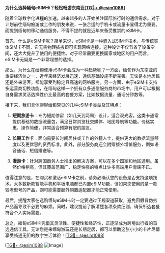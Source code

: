 **为什么选择緬甸eSIM卡？轻松畅游东南亚[[TG💪+ @esim1088](https://t.me/s/esim1088)]**

随着全球数字化进程的加速，越来越多的人开始关注国际旅行时的通信需求。对于计划前往缅甸旅游或工作的朋友来说，一张合适的手机卡或流量卡显得尤为重要。而提到缅甸的移动通信服务，不得不提的就是近年来备受推崇的eSIM卡。

首先，什么是eSIM卡呢？简单来说，eSIM卡是一种嵌入式SIM卡技术，与传统实体SIM卡不同，它无需物理插拔即可实现网络连接。这种设计不仅节省了设备空间，还大大提升了使用的便捷性。对于经常需要更换国家或地区的用户而言，eSIM卡无疑是一个非常理想的选择。

那么，为什么在缅甸使用eSIM卡会成为一种趋势呢？一方面，缅甸作为东南亚的重要经济体之一，近年来经济发展迅速，通信基础设施不断完善。无论是本地居民还是外来游客，都能享受到稳定且高速的网络服务。另一方面，由于eSIM卡支持多运营商切换功能，在缅甸这样一个拥有众多通信服务商的市场中，用户可以根据自身需求灵活选择性价比最高的套餐方案，比如数据流量、通话分钟数等。

接下来，我们具体聊聊缅甸常见的几种eSIM卡类型及其特点：

1. **短期旅游卡**：专为短期停留（如几天到两周）设计，适合观光客。这类卡通常提供基础的数据流量包，满足日常浏览社交媒体、地图导航等功能。价格实惠，操作简便，非常适合预算有限的朋友。
   
2. **长期工作卡**：面向需要长时间居住或工作的外籍人士，提供更大的数据流量额度以及更优惠的资费标准。此外，部分服务商还会附赠额外增值服务，例如语音通话、短信赠送等。

3. **漫游卡**：针对跨国商务人士推出的解决方案，可以在多个国家和地区通用。虽然价格稍高，但其覆盖范围广、稳定性强的特点让许多高端用户青睐不已。

值得注意的是，在购买和激活eSIM卡之前，请务必确认您的设备是否支持这项技术。大多数新款智能手机和平板电脑都已内置eSIM功能，但如果您使用的是一款较老型号的产品，则可能需要额外购置适配器才能正常使用。

最后，提醒大家在选购缅甸eSIM卡时一定要通过正规渠道获取，避免因假冒伪劣产品而导致不必要的麻烦。同时，建议提前了解清楚各项条款细则，确保所选套餐符合个人实际需要。

总之，緬甸eSIM卡凭借其灵活性、便捷性和经济性，正逐渐成为跨境出行者的首选通信工具。无论您是来缅甸游玩还是长期定居，都可以借助这张小小的卡片尽情享受畅通无阻的数字生活体验！[[TG💪+ @esim1088](https://t.me/s/esim1088)]

[[TG💪+ @esim1088](https://t.me/s/esim1088) ![Image](https://i.postimg.cc/4NQfJmqS/Snipaste-2025-05-13-00-14-12.png)]